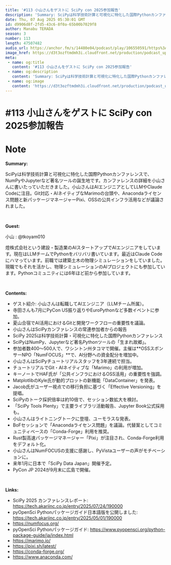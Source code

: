 ```yaml
---
title: '#113 小山さんをゲストに SciPy con 2025参加報告'
description: 'Summary: SciPyは科学技術計算と可視化に特化した国際Pythonカンファレンスで、NumPyやJupyterなど著名ツールの誕生地です。カンファレンスの詳細を小山さんに書いたっていただきま'
date: Thu, 07 Aug 2025 05:30:01 GMT
id: d9906d8f-2fd5-43c6-8f0a-65b00b7029f8
author: Manabu TERADA
season: 3
number: 113
length: 47507482
audio_url: https://anchor.fm/s/14480e04/podcast/play/106550591/https%3A%2F%2Fd3ctxlq1ktw2nl.cloudfront.net%2Fstaging%2F2025-7-7%2F01424868-3b94-e9d7-be21-fad4525b1b7e.mp3
image_href: https://d3t3ozftmdmh3i.cloudfront.net/production/podcast_uploaded/3302665/3302665-1582446732992-f3e5401da36c1.jpg
meta:
 - name: og:title
   content: '#113 小山さんをゲストに SciPy con 2025参加報告'
 - name: og:description
   content: 'Summary: SciPyは科学技術計算と可視化に特化した国際Pythonカンファレンスで、NumPyやJupyterなど著名ツールの誕生地です。カンファレンスの詳細を小山さんに書いたっていただきま'
 - name: og:image
   content: 'https://d3t3ozftmdmh3i.cloudfront.net/production/podcast_uploaded/3302665/3302665-1582446732992-f3e5401da36c1.jpg'
---
```

# #113 小山さんをゲストに SciPy con 2025参加報告

<DisplayDate :dateStr="'Thu, 07 Aug 2025 05:30:01 GMT'" />
<DisplaySeason :season="3" :topic="113" />


# Note

<p><strong>Summary: </strong></p><p>SciPyは科学技術計算と可視化に特化した国際Pythonカンファレンスで、NumPyやJupyterなど著名ツールの誕生地です。カンファレンスの詳細を小山さんに書いたっていただきました。小山さんはAIエンジニアとしてLLMやClaude Codeに注目。Git対応・AIネイティブなMarimoの台頭や、Anacondaライセンス問題と新パッケージマネージャーPixi、OSSの公共インフラ活用などが議論されました。</p><p><br /></p><p><strong>Guest:</strong></p><p>小山 : @tkoyam010</p><p>燈株式会社という建設・製造業のAIスタートアップでAIエンジニアをしています。現在はLLMチームでPythonをバリバリ書いています。最近はClaude Codeにハマっています。前職では建築土木の物理シミュレーションをしていました。現職でもそれを活かし、物理シミュレーションのAIプロジェクトにも参加しています。Pythonコミュニティには6年ほど前から参加しています。</p><p><br /></p><p><strong>Contents:</strong></p><ul><li>ゲスト紹介: 小山さんは転職してAIエンジニア（LLMチーム所属）。</li><li>寺田さんも7月にPyCon US振り返りやEuroPythonなど多数イベントに参加。</li><li>夏山合宿でAI活用におけるGitと開発ワークフローの重要性を議論。</li><li>小山さんはSciPyカンファレンスの常連参加者からの報告</li><li>SciPy 2025は科学技術計算・可視化に特化した国際Pythonカンファレンス</li><li>SciPyはNumPy、Jupyterなど著名Pythonツールの「生まれ故郷」。</li><li>参加者数400～500人で、ワシントン州タコマで開催。主催は**OSSスポンサーNPO「NumFOCUS」**で、AI分野への資金配分を増加中。</li><li>小山さんはSciPyチュートリアルスタッフを3年連続で担当。</li><li>チュートリアルでGit・AIネイティブな「Marimo」の利用が増加。</li><li>キーノートでHAF氏が「公共インフラにおけるOSS活用」の重要性を強調。</li><li>MatplotlibのKyle氏が動的プロットの新機能「DataContainer」を発表。</li><li>Jacob氏がユーザー視点での移行負担に基づく「Effective Versioning」を提唱。</li><li>SciPyのトーク採択倍率は約10倍で、セッション数拡大を検討。</li><li>「SciPy Tools Plenty」で主要ライブラリ活動報告、Jupyter Book公式採用も。</li><li>小山さんはライトニングトークに登壇、ユーモラスな発表。</li><li>BoFセッションで「Anacondaライセンス問題」を議論。代替案としてコミュニティベースの「Conda-Forge」利用を推奨。</li><li>Rust製高速パッケージマネージャー「Pixi」が注目され、Conda-Forge利用をデフォルト化。</li><li>小山さんはNumFOCUSの支援に感謝し、PyVistaユーザーの声がモチベーションに。</li><li>来年1月に日本で「SciPy Data Japan」開催予定。</li><li>PyCon JP 2024が9月末に広島で開催。</li></ul><p><br /></p><p><strong>Links:</strong></p><ul><li>SciPy 2025 カンファレンスレポート: <a href="https://tech.akariinc.co.jp/entry/2025/07/24/190000" rel="noreferrer nofollow noopener" target="_blank">https://tech.akariinc.co.jp/entry/2025/07/24/190000</a></li><li>pyOpenSci Pythonパッケージガイド日本語版を公開しました: <a href="https://tech.akariinc.co.jp/entry/2025/05/01/190000" rel="noreferrer nofollow noopener" target="_blank">https://tech.akariinc.co.jp/entry/2025/05/01/190000</a></li><li><a href="https://numfocus.org/" rel="noreferrer nofollow noopener" target="_blank">https://numfocus.org/</a></li><li>pyOpenSci Pythonパッケージガイド: <a href="https://www.pyopensci.org/python-package-guide/ja/index.html" rel="noreferrer nofollow noopener" target="_blank">https://www.pyopensci.org/python-package-guide/ja/index.html</a></li><li><a href="https://marimo.io/" rel="noreferrer nofollow noopener" target="_blank">https://marimo.io/</a></li><li><a href="https://pixi.sh/latest/" rel="noreferrer nofollow noopener" target="_blank">https://pixi.sh/latest/</a></li><li><a href="https://conda-forge.org/" rel="noreferrer nofollow noopener" target="_blank">https://conda-forge.org/</a></li><li><a href="https://www.anaconda.com/" rel="noreferrer nofollow noopener" target="_blank">https://www.anaconda.com/</a></li></ul><p><br /></p>



<Player title="#113 小山さんをゲストに SciPy con 2025参加報告" 
  audio_url="https://anchor.fm/s/14480e04/podcast/play/106550591/https%3A%2F%2Fd3ctxlq1ktw2nl.cloudfront.net%2Fstaging%2F2025-7-7%2F01424868-3b94-e9d7-be21-fad4525b1b7e.mp3" 
  image_href="https://d3t3ozftmdmh3i.cloudfront.net/production/podcast_uploaded/3302665/3302665-1582446732992-f3e5401da36c1.jpg" 
/>


